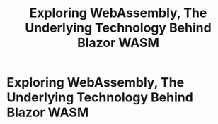 ﻿---
title: Exploring WebAssembly, The Underlying Technology Behind Blazor WASM
description: 
permalink: /blog/exploring-webassembly-the-underlying-technology-behind-blazor-wasm
canonical: /blog/exploring-webassembly-the-underlying-technology-behind-blazor-wasm
image-url: img/blog/2022-07-12/TEMP.png
image-title: Exploring WebAssembly, The Underlying Technology Behind Blazor WASM
author-name: James Amattey
author-image: james
posted-on: July 12th, 2022
read-time: 4 min
---

# Exploring WebAssembly, The Underlying Technology Behind Blazor WASM